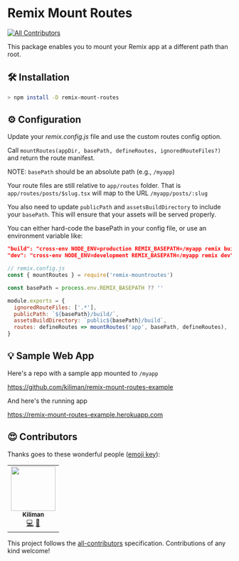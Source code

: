 # Remix Mount Routes

<!-- ALL-CONTRIBUTORS-BADGE:START - Do not remove or modify this section -->

[![All Contributors](https://img.shields.io/badge/all_contributors-1-orange.svg?style=flat-square)](#contributors-)

<!-- ALL-CONTRIBUTORS-BADGE:END -->

This package enables you to mount your Remix app at a different path than root.

## 🛠 Installation

```bash
> npm install -D remix-mount-routes
```

## ⚙️ Configuration

Update your _remix.config.js_ file and use the custom routes config option.

Call `mountRoutes(appDir, basePath, defineRoutes, ignoredRouteFiles?)` and return
the route manifest.

NOTE: `basePath` should be an absolute path (e.g., `/myapp`)

Your route files are still relative to `app/routes` folder. That is
`app/routes/posts/$slug.tsx` will map to the URL `/myapp/posts/:slug`

You also need to update `publicPath` and `assetsBuildDirectory` to include your
`basePath`. This will ensure that your assets will be served properly.

You can either hard-code the basePath in your config file, or use an environment
variable like:

```json
"build": "cross-env NODE_ENV=production REMIX_BASEPATH=/myapp remix build",
"dev": "cross-env NODE_ENV=development REMIX_BASEPATH=/myapp remix dev",
```

```js
// remix.config.js
const { mountRoutes } = require('remix-mountroutes')

const basePath = process.env.REMIX_BASEPATH ?? ''

module.exports = {
  ignoredRouteFiles: ['.*'],
  publicPath: `${basePath}/build/`,
  assetsBuildDirectory: `public${basePath}/build`,
  routes: defineRoutes => mountRoutes('app', basePath, defineRoutes),
}
```

## 💡 Sample Web App

Here's a repo with a sample app mounted to `/myapp`

https://github.com/kiliman/remix-mount-routes-example

And here's the running app

https://remix-mount-routes-example.herokuapp.com

## 😍 Contributors

Thanks goes to these wonderful people ([emoji key](https://allcontributors.org/docs/en/emoji-key)):

<!-- ALL-CONTRIBUTORS-LIST:START - Do not remove or modify this section -->
<!-- prettier-ignore-start -->
<!-- markdownlint-disable -->
<table>
  <tr>
    <td align="center"><a href="https://kiliman.dev/"><img src="https://avatars.githubusercontent.com/u/47168?v=4?s=100" width="100px;" alt=""/><br /><sub><b>Kiliman</b></sub></a><br /><a href="https://github.com/kiliman/remix-mount-routes/commits?author=kiliman" title="Code">💻</a> <a href="https://github.com/kiliman/remix-mount-routes/commits?author=kiliman" title="Documentation">📖</a></td>
  </tr>
</table>

<!-- markdownlint-restore -->
<!-- prettier-ignore-end -->

<!-- ALL-CONTRIBUTORS-LIST:END -->

This project follows the [all-contributors](https://github.com/all-contributors/all-contributors) specification. Contributions of any kind welcome!
